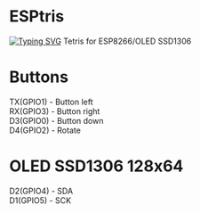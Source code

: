 # ESPtris
[![Typing SVG](https://readme-typing-svg.herokuapp.com?color=%2336BCF7&lines=ESPtris)](https://git.io/typing-svg)
Tetris for ESP8266/OLED SSD1306
# Buttons
TX(GPIO1) - Button left<br>
RX(GPIO3) - Button right<br>
D3(GPIO0) - Button down<br>
D4(GPIO2) - Rotate<br>
# OLED SSD1306 128x64
D2(GPIO4) - SDA<br>
D1(GPIO5) - SCK<br>

